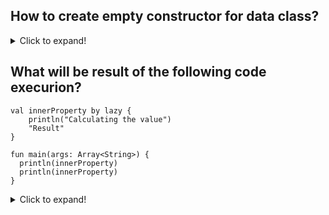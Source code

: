 ## How to create empty constructor for data class?
<details>
  <summary>Click to expand!</summary>
  If you give default value to all the fields - empty constructor is generated automatically by Kotlin:
  
  ```
  data class Information(
    var title: String = "",
    var text: String = "",
  )
  ```
  
  or you can declare a secondary constructor that nas no parameter:
  ```
  data class Information(
    var title: String,
    var text: String,
  ) {
    constructor(): this("", "")
  }
  ```
</details>


## What will be result of the following code execurion?
```
val innerProperty by lazy { 
    println("Calculating the value")
    "Result"
}

fun main(args: Array<String>) {
  println(innerProperty)
  println(innerProperty)
}
```
<details>
  <summary>Click to expand!</summary>
For lazy the first time you access the Lazy property, the initialisation (lazy() function invocation) takes place. The second time, this value is remembered and returned: 
  
  ```
Calculating the value
Result
Result
  ```
</details>
